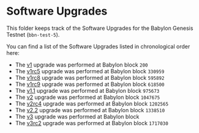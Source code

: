 # Software Upgrades

This folder keeps track of the Software Upgrades for the Babylon Genesis Testnet
(`bbn-test-5`).

You can find a list of the Software Upgrades listed in chronological order here:

- The [v1](./v1.md) upgrade was performed at Babylon block `200`
- The [v1rc5](./v1rc5.md) upgrade was performed at Babylon block `330959`
- The [v1rc8](./v1rc8/README.md) upgrade was performed at Babylon block `595892`
- The [v1rc9](./v1rc9/README.md) upgrade was performed at Babylon block `618500`
- The [v1.1](./v1.1/README.md) upgrade was performed at Babylon block `975673`
- The [v2](./v2/README.md) upgrade was performed at Babylon block `1047675`
- The [v2rc4](./v2rc4/README.md) upgrade was performed at Babylon block
  `1202565`
- The [v2.2](./v2.2/README.md) upgrade was performed at Babylon block `1338510`
- The [v3](./v3/README.md) upgrade was performed at Babylon block
- The [v3rc2](./v3rc2/README.md) upgrade was performed at Babylon block
  `1717030`
